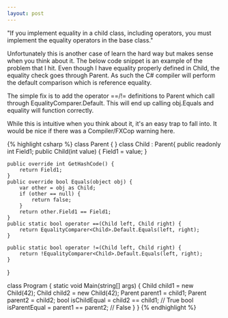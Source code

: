 ```yaml
---
layout: post
---
```

"If you implement equality in a child class, including operators, you must implement the equality operators in the base class."

Unfortunately this is another case of learn the hard way but makes sense when you think about it.  The below code snippet is an example of the problem that I hit.  Even though I have equality properly defined in Child, the equality check goes through Parent.  As such the C# compiler will perform the default comparison which is reference equality.

The simple fix is to add the operator ==/!= definitions to Parent which call through EqualityComparer<Parent>.Default.  This will end up calling obj.Equals and equality will function correctly.  

While this is intuitive when you think about it, it's an easy trap to fall into.  It would be nice if there was a Compiler/FXCop warning here.

{% highlight csharp %}
class Parent {
}
class Child : Parent{
    public readonly int Field1;
    public Child(int value) {
        Field1 = value;
    }

    public override int GetHashCode() {
        return Field1;
    }
    public override bool Equals(object obj) {
        var other = obj as Child;
        if (other == null) {
            return false;
        }
        return other.Field1 == Field1;
    }
    public static bool operator ==(Child left, Child right) {
        return EqualityComparer<Child>.Default.Equals(left, right);
    }

    public static bool operator !=(Child left, Child right) {
        return !EqualityComparer<Child>.Default.Equals(left, right);
    }
}

class Program {
    static void Main(string[] args) {
        Child child1 = new Child(42);
        Child child2 = new Child(42);
        Parent parent1 = child1;
        Parent parent2 = child2;
        bool isChildEqual = child2 == child1;       // True
        bool isParentEqual = parent1 == parent2;    // False
    }
}
{% endhighlight %}
